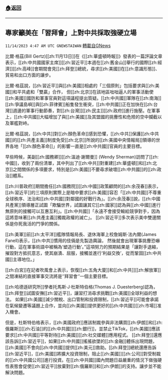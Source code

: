 ###  [:house:返回](README.md)
---


## 專家籲美在「習拜會」上對中共採取強硬立場
`11/14/2023 4:47 AM UTC GNEWSTAIWAN` [轉載自GNews](https://gnews.org/articles/1973532)

比爾·格茲(Bill Gertz)[[zh:11月13日]]在《[[zh:華盛頓時報]]》發表的一篇評論文章表示，[[zh:中共國國家主席]][[zh:習近平]]本週在[[zh:舊金山]]舉行的國際[[zh:經濟]][[zh:高峰]]會期間會見[[zh:拜登]]總統，尋求[[zh:美國]]在[[zh:意識形態]]、貿易和出口方面的讓步。

  

比爾·格茲說，[[zh:習近平]]與[[zh:美國]]相處的「三個原則」包括要求與[[zh:美國]]和平共處和「雙贏」合作， 但[[zh:北京]]在該地區咄咄逼人的軍事活動使[[zh:美國]]國防和軍事官員對這項議程提出質疑。[[zh:中共國]]軍隊在[[zh:南海]][[zh:爭議島嶼]]與[[zh:菲律賓]]船隻發生衝突，[[zh:中共國]]正在加快在[[zh:台灣]]週邊的軍事行動節奏，對[[zh:台灣]][[zh:民主]][[zh:政府]]進行施壓。在軍事上，[[zh:中共國]]大幅增加了與[[zh:美國]]及其盟國的挑釁性和危險的空中攔截以及軍艦對峙。

  

比爾·格茲說，[[zh:中共]]對[[zh:顏色革命]]感到恐懼，[[zh:中共]]保護[[zh:中共國]]的[[zh:共產主義]]制度免受[[zh:北京]]所說的[[zh:美國中央情報局]]領導的世界各地「[[zh:顏色革命]]」的影響一直是[[zh:中共國]]官員的主要目標。

  

早些時候，美副[[zh:國務卿]][[zh:溫迪·謝爾曼]] (Wendy Sherman)訪問了[[zh:中國]]，收到了兩份清單，其中列出了[[zh:中共]]對重建[[zh:華盛頓]]和[[zh:北京]]之間關係的多項要求，特別是[[zh:美國]]不要尋求破壞[[zh:中共國]]的[[zh:政治]]體系。 

  

[[zh:川普政府]]期間擔任[[zh:國務院]][[zh:中國]]政策顧問的[[zh:余茂春]]表示，[[zh:習近平]]的三項原則實際上是暗中要求[[zh:美國]]容忍「[[zh:中共國]]不尊重全球秩序、法治和[[zh:中共國]]對鄰國的好戰行為」。[[zh:余茂春]]說，[[zh:中國共產黨]]領導層正試圖「欺騙世界，試圖讓其它[[zh:國家]]認為與[[zh:中國]]進行無原則的接觸可以互惠互利」。[[zh:中共國]]「永遠不會接受輸給競爭對手，因為這將意味著[[zh:共產主義]]獨裁政權的滅亡」。  [[zh:習近平]]多次表示美中雙邊關係是你死我活的鬥爭的關係。

  

[[zh:美軍]]前[[zh:太平洋]]艦隊情報局長、退休海軍上校詹姆斯·法內爾(James Fanell)表示，[[zh:中共]]慣用的伎倆是先製造輿論， 然後就會出現軍事挑釁恐嚇行動，這在軍事術語中被稱為‘塑造行動’。”這項努力的預期結果是「讓對手退縮，摧毀對方抵抗意志，使其崩潰、屈服，接觸並進行‘利益交換’，從而鞏固[[zh:中共國]]主導地位。」

  

[[zh:白宮]]在記者吹風會上表示，恢復[[zh:五角大廈]]和[[zh:中共]][[zh:解放軍]]之間凍結的直接軍事交流將是‘’拜習會‘’一個主要目標。

  

[[zh:哈德遜研究所]]學者托馬斯·J·杜斯特伯格(Thomas J. Duesterberg)認為，[[zh:拜登]]試圖安撫[[zh:習近平]]，讓習打消尋求挑戰[[zh:美國]]全球利益的想法。 如果[[zh:美國]]減少關稅、出口管制和投資限制，[[zh:習近平]]可能會承諾在氣候變遷等議題上合作，並向[[zh:美國]]提供更好的[[zh:中共國]][[zh:市場]]准入機會。

  

但是，杜斯特伯格表示，[[zh:美國政府]]應該制裁參與非法購買[[zh:伊朗]]和[[zh:俄羅斯]][[zh:石油]]的[[zh:中共國]][[zh:銀行]]，並禁止TikTok，[[zh:美國]]應該要求[[zh:中共國]]平等對待[[zh:美國]][[zh:社交媒體]]應用程式。 [[zh:拜登]]還應該告訴[[zh:習近平]]，如果[[zh:中共國]]搖搖欲墜的[[zh:金融]]體係出現問題，[[zh:美國]]不會向[[zh:中共國]]提供[[zh:美元]]救助。[[zh:拜登]]總統還應告訴[[zh:習近平]]，[[zh:美國]]將擴大投資限制，阻止[[zh:美國]][[zh:公司]]對受制裁的[[zh:中共國公司]]進行投資。在[[zh:中共國]]國內問題日益嚴重的情況下做強硬性表態會促使[[zh:習近平]]放棄對[[zh:俄羅斯]]和[[zh:伊朗]]的支持。讓步並不能解決問題。
